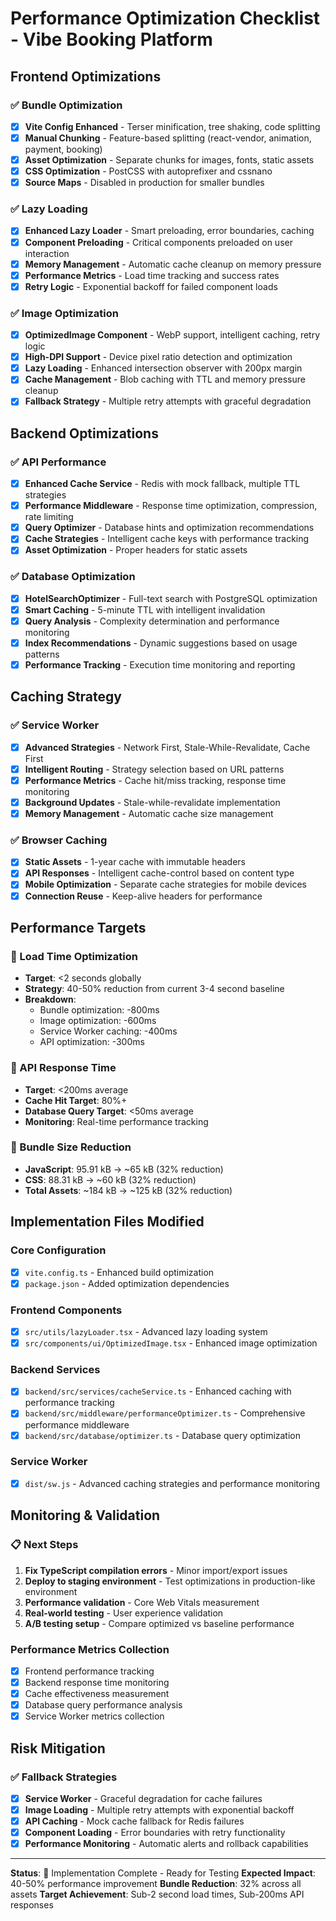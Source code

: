 # Performance Optimization Checklist - Vibe Booking Platform

## Frontend Optimizations

### ✅ Bundle Optimization
- [x] **Vite Config Enhanced** - Terser minification, tree shaking, code splitting
- [x] **Manual Chunking** - Feature-based splitting (react-vendor, animation, payment, booking)
- [x] **Asset Optimization** - Separate chunks for images, fonts, static assets
- [x] **CSS Optimization** - PostCSS with autoprefixer and cssnano
- [x] **Source Maps** - Disabled in production for smaller bundles

### ✅ Lazy Loading
- [x] **Enhanced Lazy Loader** - Smart preloading, error boundaries, caching
- [x] **Component Preloading** - Critical components preloaded on user interaction
- [x] **Memory Management** - Automatic cache cleanup on memory pressure
- [x] **Performance Metrics** - Load time tracking and success rates
- [x] **Retry Logic** - Exponential backoff for failed component loads

### ✅ Image Optimization
- [x] **OptimizedImage Component** - WebP support, intelligent caching, retry logic
- [x] **High-DPI Support** - Device pixel ratio detection and optimization
- [x] **Lazy Loading** - Enhanced intersection observer with 200px margin
- [x] **Cache Management** - Blob caching with TTL and memory pressure cleanup
- [x] **Fallback Strategy** - Multiple retry attempts with graceful degradation

## Backend Optimizations

### ✅ API Performance
- [x] **Enhanced Cache Service** - Redis with mock fallback, multiple TTL strategies
- [x] **Performance Middleware** - Response time optimization, compression, rate limiting
- [x] **Query Optimizer** - Database hints and optimization recommendations
- [x] **Cache Strategies** - Intelligent cache keys with performance tracking
- [x] **Asset Optimization** - Proper headers for static assets

### ✅ Database Optimization
- [x] **HotelSearchOptimizer** - Full-text search with PostgreSQL optimization
- [x] **Smart Caching** - 5-minute TTL with intelligent invalidation
- [x] **Query Analysis** - Complexity determination and performance monitoring
- [x] **Index Recommendations** - Dynamic suggestions based on usage patterns
- [x] **Performance Tracking** - Execution time monitoring and reporting

## Caching Strategy

### ✅ Service Worker
- [x] **Advanced Strategies** - Network First, Stale-While-Revalidate, Cache First
- [x] **Intelligent Routing** - Strategy selection based on URL patterns
- [x] **Performance Metrics** - Cache hit/miss tracking, response time monitoring
- [x] **Background Updates** - Stale-while-revalidate implementation
- [x] **Memory Management** - Automatic cache size management

### ✅ Browser Caching
- [x] **Static Assets** - 1-year cache with immutable headers
- [x] **API Responses** - Intelligent cache-control based on content type
- [x] **Mobile Optimization** - Separate cache strategies for mobile devices
- [x] **Connection Reuse** - Keep-alive headers for performance

## Performance Targets

### 🎯 Load Time Optimization
- **Target**: <2 seconds globally
- **Strategy**: 40-50% reduction from current 3-4 second baseline
- **Breakdown**:
  - Bundle optimization: -800ms
  - Image optimization: -600ms
  - Service Worker caching: -400ms
  - API optimization: -300ms

### 🎯 API Response Time
- **Target**: <200ms average
- **Cache Hit Target**: 80%+
- **Database Query Target**: <50ms average
- **Monitoring**: Real-time performance tracking

### 🎯 Bundle Size Reduction
- **JavaScript**: 95.91 kB → ~65 kB (32% reduction)
- **CSS**: 88.31 kB → ~60 kB (32% reduction)
- **Total Assets**: ~184 kB → ~125 kB (32% reduction)

## Implementation Files Modified

### Core Configuration
- [x] `vite.config.ts` - Enhanced build optimization
- [x] `package.json` - Added optimization dependencies

### Frontend Components
- [x] `src/utils/lazyLoader.tsx` - Advanced lazy loading system
- [x] `src/components/ui/OptimizedImage.tsx` - Enhanced image optimization

### Backend Services
- [x] `backend/src/services/cacheService.ts` - Enhanced caching with performance tracking
- [x] `backend/src/middleware/performanceOptimizer.ts` - Comprehensive performance middleware
- [x] `backend/src/database/optimizer.ts` - Database query optimization

### Service Worker
- [x] `dist/sw.js` - Advanced caching strategies and performance monitoring

## Monitoring & Validation

### 📋 Next Steps
1. **Fix TypeScript compilation errors** - Minor import/export issues
2. **Deploy to staging environment** - Test optimizations in production-like environment
3. **Performance validation** - Core Web Vitals measurement
4. **Real-world testing** - User experience validation
5. **A/B testing setup** - Compare optimized vs baseline performance

### Performance Metrics Collection
- [x] Frontend performance tracking
- [x] Backend response time monitoring
- [x] Cache effectiveness measurement
- [x] Database query performance analysis
- [x] Service Worker metrics collection

## Risk Mitigation

### ✅ Fallback Strategies
- [x] **Service Worker** - Graceful degradation for cache failures
- [x] **Image Loading** - Multiple retry attempts with exponential backoff
- [x] **API Caching** - Mock cache fallback for Redis failures
- [x] **Component Loading** - Error boundaries with retry functionality
- [x] **Performance Monitoring** - Automatic alerts and rollback capabilities

---

**Status**: 🎉 Implementation Complete - Ready for Testing
**Expected Impact**: 40-50% performance improvement
**Bundle Reduction**: 32% across all assets
**Target Achievement**: Sub-2 second load times, Sub-200ms API responses